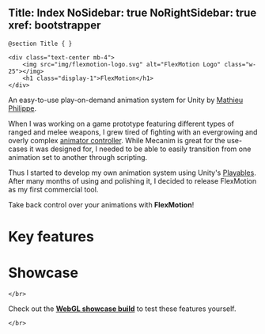 Title: Index
NoSidebar: true
NoRightSidebar: true
xref: bootstrapper
---
```raw
@section Title { }

<div class="text-center mb-4">
    <img src="img/flexmotion-logo.svg" alt="FlexMotion Logo" class="w-25"></img>
	<h1 class="display-1">FlexMotion</h1>
</div>
```

<div class="text-center mb-4">

An easy-to-use play-on-demand animation system for Unity by [Mathieu Philippe](https://www.moartis.dev). 

When I was working on a game prototype featuring different types of ranged and melee weapons, I grew tired of fighting with an evergrowing and overly complex [animator controller](https://docs.unity3d.com/Manual/class-AnimatorController.html). While Mecanim is great for the use-cases it was designed for, I needed to be able to easily transition from one animation set to another through scripting.

Thus I started to develop my own animation system using Unity's [Playables](https://docs.unity3d.com/ScriptReference/Playables.Playable.html). After many months of using and polishing it, I decided to release FlexMotion as my first commercial tool.

Take back control over your animations with **FlexMotion**!

</div>

# Key features

<?! KeyFeatures /?>

# Showcase

```raw
</br>
```

Check out the **[WebGL showcase build](showcase)** to test these features yourself.

<?# Figure Src="/img/showcase.jpg" Class="text-center" Link="showcase" /?>

```raw
</br>
```
